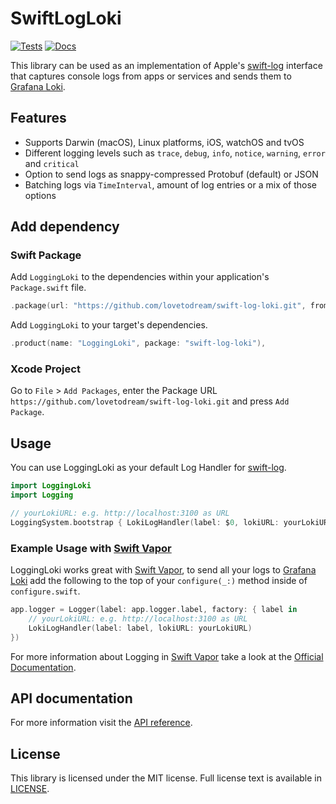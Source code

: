 # SwiftLogLoki

[![Tests](https://github.com/lovetodream/swift-log-loki/actions/workflows/tests.yml/badge.svg)](https://github.com/lovetodream/swift-log-loki/actions/workflows/tests.yml)
[![Docs](https://github.com/lovetodream/swift-log-loki/actions/workflows/deploy_docs.yml/badge.svg)](https://github.com/lovetodream/swift-log-loki/actions/workflows/deploy_docs.yml)

This library can be used as an implementation of Apple's [swift-log](https://github.com/apple/swift-log) interface that captures console logs from apps or services and sends them to [Grafana Loki](https://grafana.com/oss/loki).

## Features

- Supports Darwin (macOS), Linux platforms, iOS, watchOS and tvOS
- Different logging levels such as `trace`, `debug`, `info`, `notice`, `warning`, `error` and `critical`
- Option to send logs as snappy-compressed Protobuf (default) or JSON
- Batching logs via `TimeInterval`, amount of log entries or a mix of those options

## Add dependency

### Swift Package

Add `LoggingLoki` to the dependencies within your application's `Package.swift` file.

```swift
.package(url: "https://github.com/lovetodream/swift-log-loki.git", from: "1.9.0"),
```

Add `LoggingLoki` to your target's dependencies.

```swift
.product(name: "LoggingLoki", package: "swift-log-loki"),
``` 

### Xcode Project

Go to `File` > `Add Packages`, enter the Package URL `https://github.com/lovetodream/swift-log-loki.git` and press `Add Package`.


## Usage

You can use LoggingLoki as your default Log Handler for [swift-log](https://github.com/apple/swift-log).

```swift
import LoggingLoki
import Logging

// yourLokiURL: e.g. http://localhost:3100 as URL
LoggingSystem.bootstrap { LokiLogHandler(label: $0, lokiURL: yourLokiURL) }
```

### Example Usage with [Swift Vapor](https://vapor.codes)

LoggingLoki works great with [Swift Vapor](https://vapor.codes), to send all your logs to [Grafana Loki](https://grafana.com/oss/loki) add the following to the top of your `configure(_:)` method inside of `configure.swift`.

```swift
app.logger = Logger(label: app.logger.label, factory: { label in
    // yourLokiURL: e.g. http://localhost:3100 as URL
    LokiLogHandler(label: label, lokiURL: yourLokiURL)
})
```

For more information about Logging in [Swift Vapor](https://vapor.codes) take a look at the [Official Documentation](https://docs.vapor.codes/basics/logging/). 

## API documentation

For more information visit the [API reference](https://timozacherl.com/swift-log-loki/documentation/loggingloki/).

## License

This library is licensed under the MIT license. Full license text is available in [LICENSE](https://github.com/lovetodream/swift-log-loki/blob/main/LICENSE).

